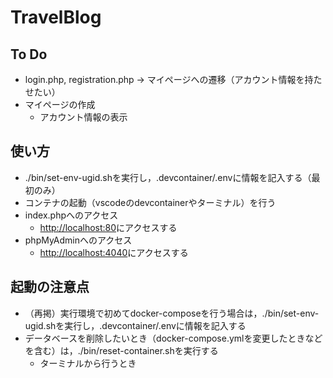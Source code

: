 # TravelBlog

## To Do

* login.php, registration.php -> マイページへの遷移（アカウント情報を持たせたい）
* マイページの作成
  * アカウント情報の表示

## 使い方

* ./bin/set-env-ugid.shを実行し，.devcontainer/.envに情報を記入する（最初のみ）
* コンテナの起動（vscodeのdevcontainerやターミナル）を行う
* index.phpへのアクセス
  * [http://localhost:80](http://localhost:80)にアクセスする
* phpMyAdminへのアクセス
  * [http://localhost:4040](http://localhost:4040)にアクセスする

## 起動の注意点

* （再掲）実行環境で初めてdocker-composeを行う場合は，./bin/set-env-ugid.shを実行し，.devcontainer/.envに情報を記入する
* データベースを削除したいとき（docker-compose.ymlを変更したときなどを含む）は，./bin/reset-container.shを実行する
  * ターミナルから行うとき
